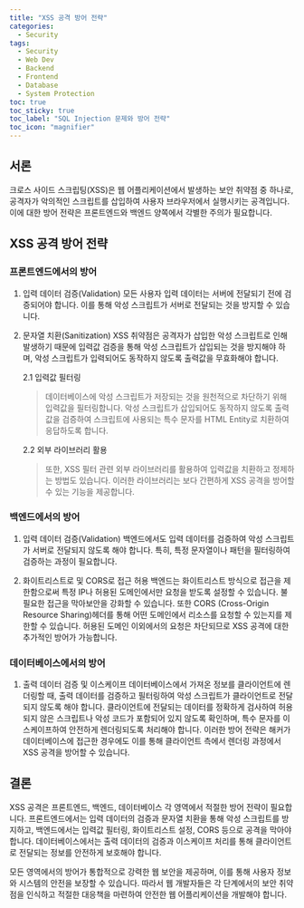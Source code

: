 ```yaml
---
title: "XSS 공격 방어 전략"
categories:
  - Security
tags:
  - Security
  - Web Dev
  - Backend
  - Frontend
  - Database
  - System Protection
toc: true
toc_sticky: true
toc_label: "SQL Injection 문제와 방어 전략"
toc_icon: "magnifier"
---
```


## 서론
크로스 사이드 스크립팅(XSS)은 웹 어플리케이션에서 발생하는 보안 취약점 중 하나로, 공격자가 악의적인 스크립트를 삽입하여 사용자 브라우저에서 실행시키는 공격입니다. 이에 대한 방어 전략은 프론트엔드와 백엔드 양쪽에서 각별한 주의가 필요합니다.

## XSS 공격 방어 전략
### 프론트엔드에서의 방어
1. 입력 데이터 검증(Validation)
모든 사용자 입력 데이터는 서버에 전달되기 전에 검증되어야 합니다. 이를 통해 악성 스크립트가 서버로 전달되는 것을 방지할 수 있습니다.

2. 문자열 치환(Sanitization)
XSS 취약점은 공격자가 삽입한 악성 스크립트로 인해 발생하기 때문에 입력값 검증을 통해 악성 스크립트가 삽입되는 것을 방지해야 하며, 악성 스크립트가 입력되어도 동작하지 않도록 출력값을 무효화해야 합니다.

    2.1 입력값 필터링

   > 데이터베이스에 악성 스크립트가 저장되는 것을 원천적으로 차단하기 위해 입력값을 필터링합니다. 악성 스크립트가 삽입되어도 동작하지 않도록 출력값을 검증하여 스크립트에 사용되는 특수 문자를 HTML Entity로 치환하여 응답하도록 합니다.

    2.2 외부 라이브러리 활용
      
   > 또한, XSS 필터 관련 외부 라이브러리를 활용하여 입력값을 치환하고 정제하는 방법도 있습니다. 이러한 라이브러리는 보다 간편하게 XSS 공격을 방어할 수 있는 기능을 제공합니다.

### 백엔드에서의 방어
1. 입력 데이터 검증(Validation)
백엔드에서도 입력 데이터를 검증하여 악성 스크립트가 서버로 전달되지 않도록 해야 합니다. 특히, 특정 문자열이나 패턴을 필터링하여 검증하는 과정이 필요합니다.

2. 화이트리스트로 및 CORS로 접근 허용
백엔드는 화이트리스트 방식으로 접근을 제한함으로써 특정 IP나 허용된 도메인에서만 요청을 받도록 설정할 수 있습니다. 불필요한 접근을 막아보안을 강화할 수 있습니다. 또한 CORS (Cross-Origin Resource Sharing)헤더를 통해 어떤 도메인에서 리소스를 요청할 수 있는지를 제한할 수 있습니다. 허용된 도메인 이외에서의 요청은 차단되므로 XSS 공격에 대한 추가적인 방어가 가능합니다.

### 데이터베이스에서의 방어
1. 출력 데이터 검증 및 이스케이프
데이터베이스에서 가져온 정보를 클라이언트에 렌더링할 때, 출력 데이터를 검증하고 필터링하여 악성 스크립트가 클라이언트로 전달되지 않도록 해야 합니다. 클라이언트에 전달되는 데이터를 정확하게 검사하여 허용되지 않은 스크립트나 악성 코드가 포함되어 있지 않도록 확인하며, 특수 문자를 이스케이프하여 안전하게 렌더링되도록 처리해야 합니다. 이러한 방어 전략은 해커가 데이터베이스에 접근한 경우에도 이를 통해 클라이언트 측에서 렌더링 과정에서 XSS 공격을 방어할 수 있습니다.

## 결론
XSS 공격은 프론트엔드, 백엔드, 데이터베이스 각 영역에서 적절한 방어 전략이 필요합니다. 프론트엔드에서는 입력 데이터의 검증과 문자열 치환을 통해 악성 스크립트를 방지하고, 백엔드에서는 입력값 필터링, 화이트리스트 설정, CORS 등으로 공격을 막아야 합니다. 데이터베이스에서는 출력 데이터의 검증과 이스케이프 처리를 통해 클라이언트로 전달되는 정보를 안전하게 보호해야 합니다. 

모든 영역에서의 방어가 통합적으로 강력한 웹 보안을 제공하며, 이를 통해 사용자 정보와 시스템의 안전을 보장할 수 있습니다. 따라서 웹 개발자들은 각 단계에서의 보안 취약점을 인식하고 적절한 대응책을 마련하여 안전한 웹 어플리케이션을 개발해야 합니다.
